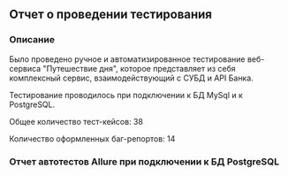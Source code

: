 <h2>Отчет о проведении тестирования</h2>
<h3>Описание</h3>
<p>Было проведено ручное и автоматизированное тестирование веб-сервиса "Путешествие дня", которое представляет из себя комплексный сервис, взаимодействующий с СУБД и API Банка.</p>
<p>Тестирование проводилось при подключении к БД MySql и к PostgreSQL.</p>
<p>Общее количество тест-кейсов: 38</p>
<p>Количество оформленных баг-репортов: 14</p>
<h3>Отчет автотестов Allure при подключении к БД PostgreSQL</h3>
